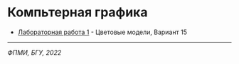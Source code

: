 # Компьтерная графика

* [Лабораторная работа 1](https://github.com/sheltered-person/Computer.Graphics/tree/main/lab1) - Цветовые модели, Вариант 15

-------------------
<i>ФПМИ, БГУ, 2022</i>
